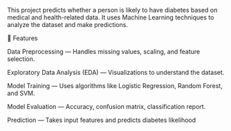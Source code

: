 This project predicts whether a person is likely to have diabetes based on medical and health-related data.
It uses Machine Learning techniques to analyze the dataset and make predictions.

📌 Features

Data Preprocessing — Handles missing values, scaling, and feature selection.

Exploratory Data Analysis (EDA) — Visualizations to understand the dataset.

Model Training — Uses algorithms like Logistic Regression, Random Forest, and SVM.

Model Evaluation — Accuracy, confusion matrix, classification report.

Prediction — Takes input features and predicts diabetes likelihood
